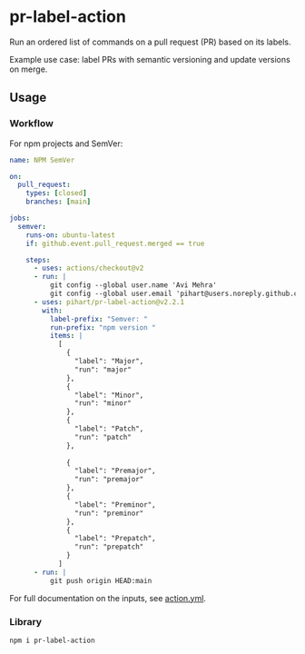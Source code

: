 # pr-label-action

Run an ordered list of commands on a pull request (PR) based on its labels.

Example use case:
label PRs with semantic versioning and update versions on merge.

## Usage

### Workflow

For npm projects and SemVer:

```yaml
name: NPM SemVer

on:
  pull_request:
    types: [closed]
    branches: [main]

jobs:
  semver:
    runs-on: ubuntu-latest
    if: github.event.pull_request.merged == true

    steps:
      - uses: actions/checkout@v2
      - run: |
          git config --global user.name 'Avi Mehra'
          git config --global user.email 'pihart@users.noreply.github.com'
      - uses: pihart/pr-label-action@v2.2.1
        with:
          label-prefix: "Semver: "
          run-prefix: "npm version "
          items: |
            [
              {
                "label": "Major",
                "run": "major"
              },
              {
                "label": "Minor",
                "run": "minor"
              },
              {
                "label": "Patch",
                "run": "patch"
              },
              
              {
                "label": "Premajor",
                "run": "premajor"
              },
              {
                "label": "Preminor",
                "run": "preminor"
              },
              {
                "label": "Prepatch",
                "run": "prepatch"
              }
            ]
      - run: |
          git push origin HEAD:main
```

For full documentation on the inputs, see [action.yml](action.yml).

### Library

```shell
npm i pr-label-action
```
